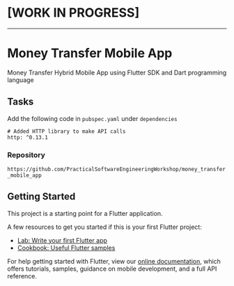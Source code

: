 #  [WORK IN PROGRESS]
---
# Money Transfer Mobile App

Money Transfer Hybrid Mobile App using Flutter SDK and Dart programming language

## Tasks
Add the following code in `pubspec.yaml` under `dependencies`
```
# Added HTTP library to make API calls
http: ^0.13.1
```

### Repository
`https://github.com/PracticalSoftwareEngineeringWorkshop/money_transfer_mobile_app`

## Getting Started

This project is a starting point for a Flutter application.

A few resources to get you started if this is your first Flutter project:

- [Lab: Write your first Flutter app](https://flutter.dev/docs/get-started/codelab)
- [Cookbook: Useful Flutter samples](https://flutter.dev/docs/cookbook)

For help getting started with Flutter, view our
[online documentation](https://flutter.dev/docs), which offers tutorials,
samples, guidance on mobile development, and a full API reference.
